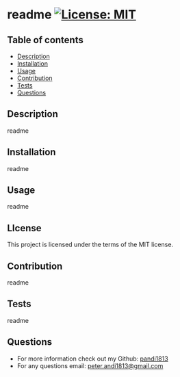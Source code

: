 # readme [![License: MIT](https://img.shields.io/badge/License-MIT-yellow.svg)](https://opensource.org/licenses/MIT)

## Table of contents

- [Description](#description)
- [Installation](#installation)
- [Usage](#usage)
- [Contribution](#contribution)
- [Tests](#tests)
- [Questions](#questions)

## Description
readme

## Installation
readme

## Usage
readme

## LIcense
This project is licensed under the terms of the MIT license.

## Contribution 
readme

## Tests
readme

## Questions
- For more information check out my Github: [pandi1813](https://github.com/pandi1813)
- For any questions email: [peter.andi1813@gmail.com](mailto:peter.andi1813@gmail.com)

